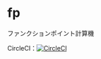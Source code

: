 # fp
ファンクションポイント計算機

CircleCI：[![CircleCI](https://circleci.com/gh/louvre2489/fp/tree/master.svg?style=svg)](https://circleci.com/gh/louvre2489/fp/tree/master)
